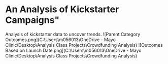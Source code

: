 # An Analysis of Kickstarter Campaigns"
Analysis of kickstarter data to uncover trends.
![Parent Category Outcomes.png](C:\Users\m056013\OneDrive - Mayo Clinic\Desktop\Analysis Class Projects\Crowdfunding Analysis)
![Outcomes Based on Launch Date.png](C:\Users\m056013\OneDrive - Mayo Clinic\Desktop\Analysis Class Projects\Crowdfunding Analysis)

